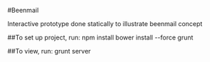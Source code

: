 #Beenmail

Interactive prototype done statically to illustrate beenmail concept

##To set up project, run:
	npm install
	bower install --force
	grunt

##To view, run:
	grunt server